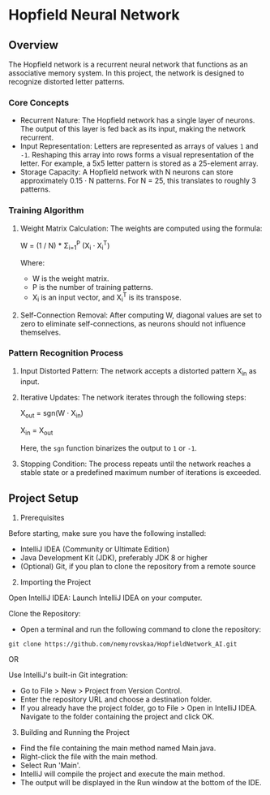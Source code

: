 # Hopfield Neural Network

## Overview
The Hopfield network is a recurrent neural network that functions as an associative memory system. In this project, the network is designed to recognize distorted letter patterns.

### Core Concepts

- Recurrent Nature: The Hopfield network has a single layer of neurons. The output of this layer is fed back as its input, making the network recurrent.
- Input Representation: Letters are represented as arrays of values `1` and `-1`. Reshaping this array into rows forms a visual representation of the letter. For example, a 5x5 letter pattern is stored as a 25-element array.
- Storage Capacity: A Hopfield network with N neurons can store approximately 0.15 · N patterns. For N = 25, this translates to roughly 3 patterns.

### Training Algorithm

1. Weight Matrix Calculation:
   The weights are computed using the formula:

   W = (1 / N) * Σ<sub>i=1</sub><sup>P</sup> (X<sub>i</sub> · X<sub>i</sub><sup>T</sup>)
   
   Where:
   - W is the weight matrix.
   - P is the number of training patterns.
   - X<sub>i</sub> is an input vector, and X<sub>i</sub><sup>T</sup> is its transpose.

3. Self-Connection Removal:
   After computing W, diagonal values are set to zero to eliminate self-connections, as neurons should not influence themselves.

### Pattern Recognition Process

1. Input Distorted Pattern:
   The network accepts a distorted pattern X<sub>in</sub> as input.

2. Iterative Updates:
   The network iterates through the following steps:
   
   X<sub>out</sub> = sgn(W · X<sub>in</sub>)
   
   X<sub>in</sub> = X<sub>out</sub>
   
   Here, the `sgn` function binarizes the output to `1` or `-1`.

3. Stopping Condition:
   The process repeats until the network reaches a stable state or a predefined maximum number of iterations is exceeded.

## Project Setup

1. Prerequisites

Before starting, make sure you have the following installed:

- IntelliJ IDEA (Community or Ultimate Edition)
- Java Development Kit (JDK), preferably JDK 8 or higher
- (Optional) Git, if you plan to clone the repository from a remote source

2. Importing the Project

Open IntelliJ IDEA: Launch IntelliJ IDEA on your computer.

Clone the Repository:

- Open a terminal and run the following command to clone the repository:

`git clone https://github.com/nemyrovskaa/HopfieldNetwork_AI.git`

OR

Use IntelliJ's built-in Git integration:

- Go to File > New > Project from Version Control.
- Enter the repository URL and choose a destination folder.
- If you already have the project folder, go to File > Open in IntelliJ IDEA. Navigate to the folder containing the project and click OK.

3. Building and Running the Project

- Find the file containing the main method named Main.java.
- Right-click the file with the main method.
- Select Run 'Main'.
- IntelliJ will compile the project and execute the main method.
- The output will be displayed in the Run window at the bottom of the IDE.


